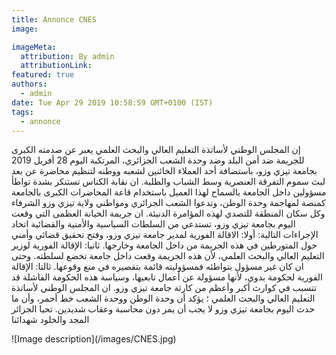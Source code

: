 ```yaml
---
title: Annonce CNES
image:

imageMeta:
  attribution: By admin
  attributionLink:
featured: true
authors:
  - admin
date: Tue Apr 29 2019 10:58:59 GMT+0100 (IST)
tags:
  - annonce
---
```

<p dir="rtl" lang="ar">

إن المجلس الوطني لأساتذة التعليم العالي والبحث العلمي  يعبر عن صدمته الكبرى للجريمة ضد أمن البلد وضد وحدة الشعب الجزائري، المرتكبة اليوم 28 أفريل 2019 بجامعة تيزي وزو، باستضافة أحد العملاء الخائنين لشعبه ووطنه لتنظيم محاضرة عن بعد لبث سموم التفرقة العنصرية وسط الشباب والطلبة.
ان نقابة الكناس  تستنكر بشدة تواطأ مسؤولين داخل الجامعة بالسماح لهذا العميل باستخدام قاعة المحاضرات الكبرى بالجامعة كمنصة لمهاجمة وحدة الوطن، وتدعوا الشعب الجزائري ومواطني ولاية تيزي وزو الشرفاء وكل سكان المنطقة للتصدي لهذه المؤامرة الدنيئة.
ان جريمة الخيانة العظمى التي وقعت اليوم بجامعة تيزي وزو، تستدعي من السلطات السياسية والأمنية والقضائية اتخاد الإجراءات التالية:
أولا: الاقالة الفورية لمدير جامعة تيزي وزو، وفتح تحقيق قضائي وأمني حول المتورطين في هذه الجريمة من داخل الجامعة وخارجها.
ثانيا: الإقالة الفورية لوزير التعليم العالي والبحث العلمي، لأن هذه الجريمة وقعت داخل جامعة تخضع لسلطته. وحتى ان كان غير مسؤول بتواطئه فمسؤوليته قائمة بتقصيره في منع وقوعها.
ثالتا: الإقالة الفورية لحكومة بدوي، لأنها مسؤولة عن أعمال تابعيها، وسياسة هذه الحكومة الفاشلة قد تتسبب في كوارث أكبر وأعظم من كارثة جامعة تيزي وزو.
ان المجلس الوطني لأساتذة التعليم العالي والبحث العلمي ؛ يؤكد أن وحدة الوطن ووحدة الشعب خط أحمر، وأن ما حدث اليوم بجامعة تيزي وزو لا يجب أن يمر دون محاسبة وعقاب شديدين.
تحيا الجزائر المجد والخلود شهدائنا
</p>
![Image description](/images/CNES.jpg)
